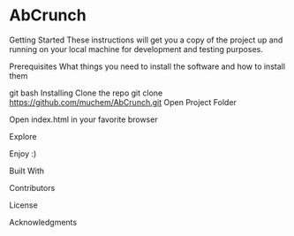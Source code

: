 # AbCrunch

Getting Started
These instructions will get you a copy of the project up and running on your local machine for development and testing purposes.

Prerequisites
What things you need to install the software and how to install them

git bash
Installing
Clone the repo
git clone https://github.com/muchem/AbCrunch.git
Open Project Folder

Open index.html in your favorite browser

Explore

Enjoy :)

Built With


Contributors


License


Acknowledgments
